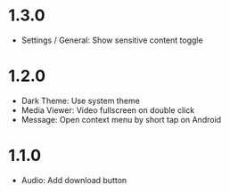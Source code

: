 # 1.3.0
- Settings / General: Show sensitive content toggle

# 1.2.0
- Dark Theme: Use system theme
- Media Viewer: Video fullscreen on double click
- Message: Open context menu by short tap on Android

# 1.1.0
- Audio: Add download button
